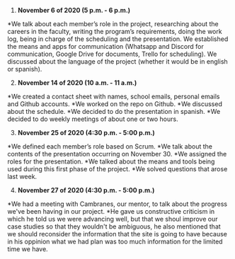 1. **November 6 of 2020 (5 p.m. - 6 p.m.)**

*We talk about each member’s role in the project, researching about the careers in the faculty, writing the program’s requirements, doing the work log, being in charge of the scheduling and the presentation. We established the means and apps for communication (Whatsapp and Discord for communication, Google Drive for documents, Trello for scheduling). We discussed about the language of the project (whether it would be in english or spanish).

2. **November 14 of 2020 (10 a.m. - 11 a.m.)**

*We created a contact sheet with names, school emails, personal emails and Github accounts.
*We worked on the repo on Github.
*We discussed about the schedule.
*We decided to do the presentation in spanish.
*We decided to do weekly meetings of about one or two hours.

3. **November 25 of 2020 (4:30 p.m. - 5:00 p.m.)**

*We defined each member’s role based on Scrum.
*We talk about the contents of the presentation occurring on November 30.
*We assigned the roles for the presentation.
*We talked about the means and tools being used during this first phase of the project.
*We solved questions that arose last week.

4. **November 27 of 2020 (4:30 p.m. - 5:00 p.m.)**

*We had a meeting with Cambranes, our mentor, to talk about the progress we've been having in our project.
*He gave us constructive criticism in which he told us we were advancing well, but that we shoul improve our case studies so that they wouldn't be ambiguous, he also mentioned that we should reconsider the information that the site is going to have because in his oppinion what we had plan was too much information for the limited time we have.
